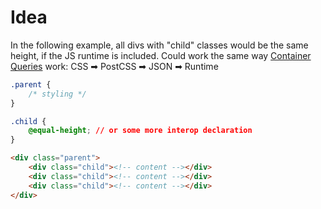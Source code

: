 # Idea

In the following example, all divs with "child" classes would be the same
height, if the JS runtime is included.
Could work the same way
[Container Queries](https://github.com/ZeeCoder/container-query) work:
CSS ➡ PostCSS ➡ JSON ➡ Runtime

```css
.parent {
    /* styling */
}

.child {
    @equal-height; // or some more interop declaration
}
```

```html
<div class="parent">
    <div class="child"><!-- content --></div>
    <div class="child"><!-- content --></div>
    <div class="child"><!-- content --></div>
</div>
```
